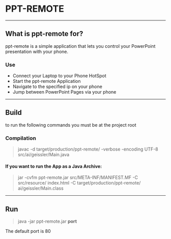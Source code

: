 # PPT-REMOTE

---

## What is ppt-remote for?
ppt-remote is a simple application that lets you control your PowerPoint presentation with your phone.

### Use

- Connect your Laptop to your Phone HotSpot
- Start the ppt-remote Application
- Navigate to the specified ip on your phone
- Jump between PowerPoint Pages via your phone

---

## Build

to run the following commands you must be at the project root

### Compilation

> javac -d target/production/ppt-remote/ -verbose -encoding UTF-8 src/ai/geissler/Main.java

#### If you want to run the App as a Java Archive:
> jar -cvfm ppt-remote.jar src/META-INF/MANIFEST.MF -C src/resource/ index.html -C target/production/ppt-remote/ ai/geissler/Main.class 

---

## Run

> java -jar ppt-remote.jar **port**

The default port is 80
